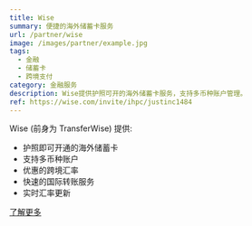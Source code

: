 ```yaml
---
title: Wise
summary: 便捷的海外储蓄卡服务
url: /partner/wise
image: /images/partner/example.jpg
tags:
  - 金融
  - 储蓄卡
  - 跨境支付
category: 金融服务
description: Wise提供护照可开的海外储蓄卡服务，支持多币种账户管理。
ref: https://wise.com/invite/ihpc/justinc1484
---
```


Wise (前身为 TransferWise) 提供:

- 护照即可开通的海外储蓄卡
- 支持多币种账户
- 优惠的跨境汇率
- 快速的国际转账服务
- 实时汇率更新

[了解更多](https://wise.com/invite/ihpc/justinc1484)
